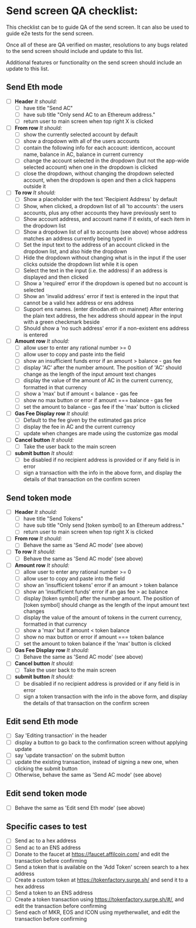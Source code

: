 # Send screen QA checklist:

This checklist can be to guide QA of the send screen. It can also be used to guide e2e tests for the send screen.

Once all of these are QA verified on master, resolutions to any bugs related to the send screen should include and update to this list.

Additional features or functionality on the send screen should include an update to this list.

## Send Eth mode
  - [ ] **Header** _It should:_
    - [ ] have title "Send AC"
    - [ ] have sub title "Only send AC to an Ethereum address."
    - [ ] return user to main screen when top right X is clicked
  - [ ] **From row** _It should:_
    - [ ] show the currently selected account by default
    - [ ] show a dropdown with all of the users accounts
    - [ ] contain the following info for each account: identicon, account name, balance in AC, balance in current currency
    - [ ] change the account selected in the dropdown (but not the app-wide selected account) when one in the dropdown is clicked
    - [ ] close the dropdown, without changing the dropdown selected account, when the dropdown is open and then a click happens outside it
  - [ ] **To row** _It should:_
    - [ ] Show a placeholder with the text 'Recipient Address' by default
    - [ ] Show, when clicked, a dropdown list of all 'to accounts': the users accounts, plus any other accounts they have previously sent to
    - [ ] Show account address, and account name if it exists, of each item in the dropdown list
    - [ ] Show a dropdown list of all to accounts (see above) whose address matches an address currently being typed in
    - [ ] Set the input text to the address of an account clicked in the dropdown list, and also hide the dropdown
    - [ ] Hide the dropdown without changing what is in the input if the user clicks outside the dropdown list while it is open
    - [ ] Select the text in the input (i.e. the address) if an address is displayed and then clicked
    - [ ] Show a 'required' error if the dropdown is opened but no account is selected
    - [ ] Show an 'invalid address' error if text is entered in the input that cannot be a valid hex address or ens address
    - [ ] Support ens names. (enter dinodan.eth on mainnet) After entering the plain text address, the hex address should appear in the input with a green checkmark beside
    - [ ] Should show a 'no such address' error if a non-existent ens address is entered
  - [ ] **Amount row** _It should:_
    - [ ] allow user to enter any rational number >= 0
    - [ ] allow user to copy and paste into the field
    - [ ] show an insufficient funds error if an amount > balance - gas fee
    - [ ] display 'AC' after the number amount. The position of 'AC' should change as the length of the input amount text changes
    - [ ] display the value of the amount of AC in the current currency, formatted in that currency
    - [ ] show a 'max' but if amount < balance - gas fee
    - [ ] show no max button or error if amount === balance - gas fee
    - [ ] set the amount to balance - gas fee if the 'max' button is clicked
  - [ ] **Gas Fee Display row** _It should:_
    - [ ] Default to the fee given by the estimated gas price
    - [ ] display the fee in AC and the current currency
    - [ ] update when changes are made using the customize gas modal
  - [ ] **Cancel button** _It should:_
    - [ ] Take the user back to the main screen
  - [ ] **submit button** _It should:_
    - [ ] be disabled if no recipient address is provided or if any field is in error
    - [ ] sign a transaction with the info in the above form, and display the details of that transaction on the confirm screen

## Send token mode
- [ ] **Header** _It should:_
  - [ ] have title "Send Tokens"
  - [ ] have sub title "Only send [token symbol] to an Ethereum address."
  - [ ] return user to main screen when top right X is clicked
- [ ] **From row** _It should:_
  - [ ] Behave the same as 'Send AC mode' (see above)
- [ ] **To row** _It should:_
  - [ ] Behave the same as 'Send AC mode' (see above)
- [ ] **Amount row** _It should:_
  - [ ] allow user to enter any rational number >= 0
  - [ ] allow user to copy and paste into the field
  - [ ] show an 'insufficient tokens' error if an amount > token balance
  - [ ] show an 'insufficient funds' error if an gas fee > ac balance
  - [ ] display [token symbol] after the number amount. The position of [token symbol] should change as the length of the input amount text changes
  - [ ] display the value of the amount of tokens in the current currency, formatted in that currency
  - [ ] show a 'max' but if amount < token balance
  - [ ] show no max button or error if amount === token balance
  - [ ] set the amount to token balance if the 'max' button is clicked
- [ ] **Gas Fee Display row** _It should:_
  - [ ] Behave the same as 'Send AC mode' (see above)
- [ ] **Cancel button** _It should:_
  - [ ] Take the user back to the main screen
- [ ] **submit button** _It should:_
  - [ ] be disabled if no recipient address is provided or if any field is in error
  - [ ] sign a token transaction with the info in the above form, and display the details of that transaction on the confirm screen

## Edit send Eth mode
  - [ ] Say 'Editing transaction' in the header
  - [ ] display a button to go back to the confirmation screen without applying update
  - [ ] say 'update transaction' on the submit button
  - [ ] update the existing transaction, instead of signing a new one, when clicking the submit button
  - [ ] Otherwise, behave the same as 'Send AC mode' (see above)

## Edit send token mode
  - [ ] Behave the same as 'Edit send Eth mode' (see above)

## Specific cases to test
 - [ ] Send ac to a hex address
 - [ ] Send ac to an ENS address
 - [ ] Donate to the faucet at https://faucet.affilcoin.com/ and edit the transaction before confirming
 - [ ] Send a token that is available on the 'Add Token' screen search to a hex address
 - [ ] Create a custom token at https://tokenfactory.surge.sh/ and send it to a hex address
 - [ ] Send a token to an ENS address
 - [ ] Create a token transaction using https://tokenfactory.surge.sh/#/, and edit the transaction before confirming
 - [ ] Send each of MKR, EOS and ICON using myetherwallet, and edit the transaction before confirming

